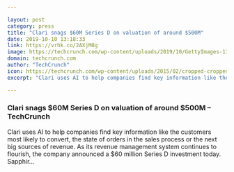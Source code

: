 ```yaml
---

layout: post
category: press
title: "Clari snags $60M Series D on valuation of around $500M"
date: 2019-10-10 13:18:33
link: https://vrhk.co/2AXjM8g
image: https://techcrunch.com/wp-content/uploads/2019/10/GettyImages-134367900.jpg?w=578
domain: techcrunch.com
author: "TechCrunch"
icon: https://techcrunch.com/wp-content/uploads/2015/02/cropped-cropped-favicon-gradient.png?w=180
excerpt: "Clari uses AI to help companies find key information like the customers most likely to convert, the state of orders in the sales process or the next big sources of revenue. As its revenue management system continues to flourish, the company announced a $60 million Series D investment today. Sapphir…"

---
```


### Clari snags $60M Series D on valuation of around $500M – TechCrunch

Clari uses AI to help companies find key information like the customers most likely to convert, the state of orders in the sales process or the next big sources of revenue. As its revenue management system continues to flourish, the company announced a $60 million Series D investment today. Sapphir…